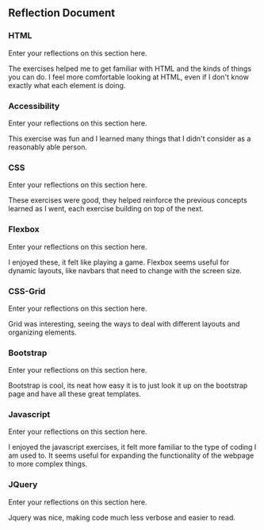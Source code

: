## Reflection Document

### HTML

Enter your reflections on this section here.

The exercises helped me to get familiar with HTML and the kinds of things you can do. I feel more comfortable looking at HTML, even if I don't know exactly what each element is doing.

### Accessibility

Enter your reflections on this section here.

This exercise was fun and I learned many things that I didn't consider as a reasonably able person.

### CSS

Enter your reflections on this section here.

These exercises were good, they helped reinforce the previous concepts learned as I went, each exercise building on top of the next.

### Flexbox

Enter your reflections on this section here.

I enjoyed these, it felt like playing a game. Flexbox seems useful for dynamic layouts, like navbars that need to change with the screen size.

### CSS-Grid

Enter your reflections on this section here.

Grid was interesting, seeing the ways to deal with different layouts and organizing elements.

### Bootstrap

Enter your reflections on this section here.

Bootstrap is cool, its neat how easy it is to just look it up on the bootstrap page and have all these great templates.

### Javascript

Enter your reflections on this section here.

I enjoyed the javascript exercises, it felt more familiar to the type of coding I am used to. It seems useful for expanding the functionality of the webpage to more complex things.

### JQuery

Enter your reflections on this section here.

Jquery was nice, making code much less verbose and easier to read.

